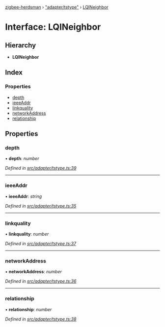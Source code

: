 [zigbee-herdsman](../README.md) › ["adapter/tstype"](../modules/_adapter_tstype_.md) › [LQINeighbor](_adapter_tstype_.lqineighbor.md)

# Interface: LQINeighbor

## Hierarchy

* **LQINeighbor**

## Index

### Properties

* [depth](_adapter_tstype_.lqineighbor.md#depth)
* [ieeeAddr](_adapter_tstype_.lqineighbor.md#ieeeaddr)
* [linkquality](_adapter_tstype_.lqineighbor.md#linkquality)
* [networkAddress](_adapter_tstype_.lqineighbor.md#networkaddress)
* [relationship](_adapter_tstype_.lqineighbor.md#relationship)

## Properties

###  depth

• **depth**: *number*

*Defined in [src/adapter/tstype.ts:39](https://github.com/Koenkk/zigbee-herdsman/blob/610fe5a/src/adapter/tstype.ts#L39)*

___

###  ieeeAddr

• **ieeeAddr**: *string*

*Defined in [src/adapter/tstype.ts:35](https://github.com/Koenkk/zigbee-herdsman/blob/610fe5a/src/adapter/tstype.ts#L35)*

___

###  linkquality

• **linkquality**: *number*

*Defined in [src/adapter/tstype.ts:37](https://github.com/Koenkk/zigbee-herdsman/blob/610fe5a/src/adapter/tstype.ts#L37)*

___

###  networkAddress

• **networkAddress**: *number*

*Defined in [src/adapter/tstype.ts:36](https://github.com/Koenkk/zigbee-herdsman/blob/610fe5a/src/adapter/tstype.ts#L36)*

___

###  relationship

• **relationship**: *number*

*Defined in [src/adapter/tstype.ts:38](https://github.com/Koenkk/zigbee-herdsman/blob/610fe5a/src/adapter/tstype.ts#L38)*
